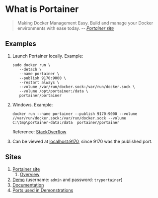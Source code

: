 # What is Portainer

> Making Docker Management Easy.
> Build and manage your Docker environments with ease today.
> -- _[Portainer site]_

## Examples

1. Launch Portainer locally.
   Example:

   ```console
   sudo docker run \
      --detach \
      --name portainer \
      --publish 9170:9000 \
      --restart always \
      --volume /var/run/docker.sock:/var/run/docker.sock \
      --volume /opt/portainer:/data \
      portainer/portainer
   ```

1. Windows.
   Example:

   ```console
   docker run --name portainer --publish 9170:9000 --volume //var/run/docker.sock:/var/run/docker.sock --volume C:\tmp\portainer-data:/data  portainer/portainer
   ```

   Reference: [StackOverflow]

1. Can be viewed at [localhost:9170](http://localhost:9170), since 9170 was the published port.

## Sites

1. [Portainer site]
   1. [Overview]
1. [Demo] (username: `admin` and password: `tryportainer`)
1. [Documentation]
1. [Ports used in Demonstrations](../lists/ports-used-in-demonstrations.md)

[Demo]: http://demo.portainer.io/
[Documentation]: https://portainer.readthedocs.io/en/stable/
[Overview]: https://www.portainer.io/overview/
[Portainer site]: https://www.portainer.io/
[StackOverflow]: https://stackoverflow.com/questions/36765138/bind-to-docker-socket-on-windows

